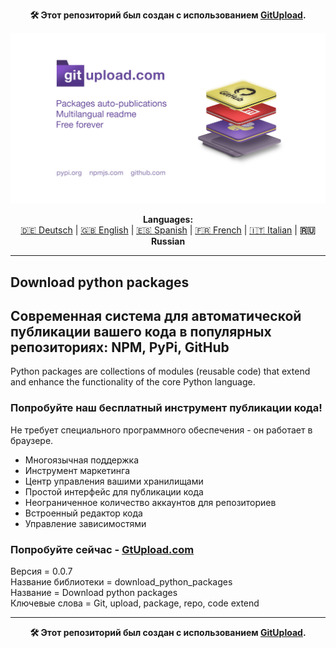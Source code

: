 <p align="center"><b>🛠️ Этот репозиторий был создан с использованием <a href="https://gitupload.com">GitUpload</a>.</b></p>
<p align="center"><a href="https://gitupload.com"><img src="https://github.com/markolofsen/download_python_packages//blob/master/.banners/banner_ru.jpg?raw=1" /></a></p>
<p align="center"><b>Languages:</b><br /><a href="https://github.com/markolofsen/download_python_packages/blob/master/README_de.md">🇩🇪 Deutsch</a> | <a href="https://github.com/markolofsen/download_python_packages/blob/master/README.md">🇬🇧 English</a> | <a href="https://github.com/markolofsen/download_python_packages/blob/master/README_es.md">🇪🇸 Spanish</a> | <a href="https://github.com/markolofsen/download_python_packages/blob/master/README_fr.md">🇫🇷 French</a> | <a href="https://github.com/markolofsen/download_python_packages/blob/master/README_it.md">🇮🇹 Italian</a> | <b>🇷🇺 Russian</b></p>

---

## Download python packages
## Современная система для автоматической публикации вашего кода в популярных репозиториях: NPM, PyPi, GitHub

Python packages are collections of modules (reusable code) that extend and enhance the functionality of the core Python language.

### Попробуйте наш бесплатный инструмент публикации кода!

Не требует специального программного обеспечения - он работает в браузере.

* Многоязычная поддержка
* Инструмент маркетинга
* Центр управления вашими хранилищами
* Простой интерфейс для публикации кода
* Неограниченное количество аккаунтов для репозиториев
* Встроенный редактор кода
* Управление зависимостями

### Попробуйте сейчас - <a href="https://gitupload.com">GtUpload.com</a>

Версия = 0.0.7 <br />
Название библиотеки = download_python_packages <br />
Название = Download python packages <br />
Ключевые слова = Git,  upload,  package,  repo, code extend <br />

---

<p align="center"><b>🛠️ Этот репозиторий был создан с использованием <a href="https://gitupload.com">GitUpload</a>.</b></p>